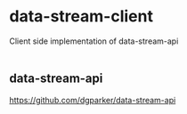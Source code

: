 # data-stream-client
Client side implementation of data-stream-api<br><br>
## data-stream-api
https://github.com/dgparker/data-stream-api
